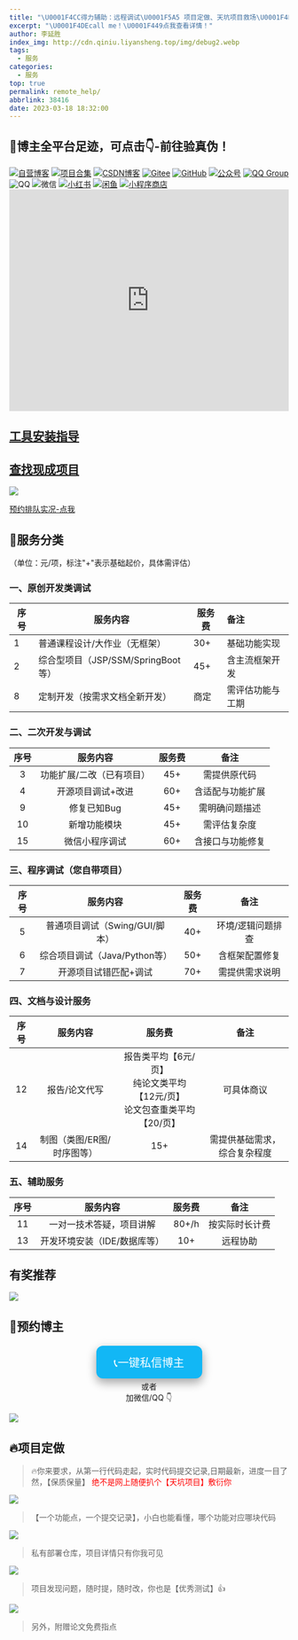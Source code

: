 ```yaml
---
title: "\U0001F4CC得力辅助：远程调试\U0001F5A5 项目定做、天坑项目救场\U0001F4DD 疑难解答❓项目扩展、项目讲解、 攻bug\U0001F41B....."
excerpt: "\U0001F4DEcall me！\U0001F449点我查看详情！"
author: 李延胜
index_img: http://cdn.qiniu.liyansheng.top/img/debug2.webp
tags:
  - 服务
categories:
  - 服务
top: true
permalink: remote_help/
abbrlink: 38416
date: 2023-03-18 18:32:00
---
```


## 📢博主全平台足迹，可点击👇-前往验真伪！

<span>
<a href="http://www.liyansheng.top/blog"><img src="https://img.shields.io/badge/木子空间-自营博客-00dfbf" alt="自营博客"></a>
<a href="https://yan-sheng-li.github.io/project/"><img src="https://img.shields.io/badge/木子空间-项目&资料-1e90ff" alt="项目合集"></a>
<a href="https://blog.csdn.net/weixin_44107140"><img src="https://img.shields.io/badge/木子空间-CSDN&粉丝1.5w+-FC5531" alt="CSDN博客"></a>
<a href="https://gitee.com/yan-sheng-li"><img src="https://img.shields.io/badge/木子空间-Gitee-orange" alt="Gitee"></a>
<a href="https://github.com/yan-sheng-li"><img src="https://img.shields.io/badge/木子空间-GitHub-black" alt="GitHub"></a>
<a href="http://cdn.qiniu.liyansheng.top/img/gzh_muzikongjianPro.png"><img src="https://img.shields.io/badge/木子空间Pro-公众号&粉丝6k+-brightgreen" alt="公众号"></a>
<a href="https://qm.qq.com/cgi-bin/qm/qr?k=NZUoWMzd3PQLWwxRGMiBNYEnVkEdNq__&jump_from=webapi&authKey=kgAofDqUzgwMCSX+UQQwxf837zMeWFGGmo4iIcbgkklW2pdfmVOlxPWAK6sMYMaC"><img src="https://img.shields.io/badge/木子空间-QQ社群(450+人)-18a2ea" alt="QQ Group"></a>
<img src="https://img.shields.io/badge/博主-QQ：1761724207-29a1db" alt="QQ">
<img src="https://img.shields.io/badge/博主-微信：17641244340-07c261" alt="微信">
<a href="https://www.xiaohongshu.com/user/profile/668f634100000000030315a1"><img src="https://img.shields.io/badge/木子空间-小红书-FF2842" alt="小红书"></a>
<a href="http://cdn.qiniu.liyansheng.top/img/20250423150441.png"><img src="https://img.shields.io/badge/木子空间-闲鱼-ffe10f" alt="闲鱼"></a>
<a href="http://cdn.qiniu.liyansheng.top/img/20250423145452.png"><img src="https://img.shields.io/badge/木子空间-小程序商店-green" alt="小程序商店"></a>
</span>
<div>
              <iframe src="https://www.liyansheng.top/my-info" width="100%" height="400px" frameborder="0" scrolling="no"></iframe>
</div>








<!-- ![](http://cdn.qiniu.liyansheng.top/img/ad2.jpg) -->

## [工具安装指导](/blog/install)

## [查找现成项目](https://www.liyansheng.top/all.html)

![](http://cdn.qiniu.liyansheng.top/img/20250423144654.png)

[预约排队实况-点我](https://www.liyansheng.top/line-up.html)


## 📝服务分类


（单位：元/项，标注"+"表示基础起价，具体需评估）

### **一、原创开发类调试**

| 序号 |              服务内容              | 服务费 |       备注       |
| --| --------------------------------| ----| :-------------- |
|  1   |   普通课程设计/大作业（无框架）    |  30+   |   基础功能实现   |
|  2   | 综合型项目（JSP/SSM/SpringBoot等） |  45+   |  含主流框架开发  |
|  8   |   定制开发（按需求文档全新开发）   |  商定  | 需评估功能与工期 |

### **二、二次开发与调试**

| 序号 |         服务内容          | 服务费 |       备注       |
| :--: | :-----------------------: | :----: | :--------------: |
|  3   | 功能扩展/二改（已有项目） |  45+   |   需提供原代码   |
|  4   |     开源项目调试+改进     |  60+   | 含适配与功能扩展 |
|  9   |        修复已知Bug        |  45+   |  需明确问题描述  |
|  10  |       新增功能模块        |  45+   |   需评估复杂度   |
|  15  |      微信小程序调试       |  60+   | 含接口与功能修复 |

### **三、程序调试**（您自带项目）

| 序号 |            服务内容            | 服务费 |       备注        |
| :--: | :----------------------------: | :----: | :---------------: |
|  5   | 普通项目调试（Swing/GUI/脚本） |  40+   | 环境/逻辑问题排查 |
|  6   | 综合项目调试（Java/Python等）  |  50+   |  含框架配置修复   |
|  7   |     开源项目试错匹配+调试      |  70+   |  需提供需求说明   |

### **四、文档与设计服务**

| 序号 |          服务内容          | 服务费 |      备注      |
| :--: | :------------------------: | :----: | :------------: |
|  12  |       报告/论文代写        |  报告类平均【6元/页】 <br>纯论文类平均 【12元/页】 <br> 论文包查重类平均 【20/页】   |  可具体商议    |
|  14  | 制图（类图/ER图/时序图等） |  15+   | 需提供基础需求，综合复杂程度 |

### **五、辅助服务**

| 序号 |           服务内容           | 服务费 |      备注      |
| :--: | :--------------------------: | :----: | :------------: |
|  11  |   一对一技术答疑，项目讲解   | 80+/h  | 按实际时长计费 |
|  13  | 开发环境安装（IDE/数据库等） |  10+   |    远程协助    |


## 有奖推荐
![](http://cdn.qiniu.liyansheng.top/img/20250302210543.png)






## 📍预约博主
<div align="center">
  <a href="https://qm.qq.com/cgi-bin/qm/qr?k=NZUoWMzd3PQLWwxRGMiBNYEnVkEdNq__&jump_from=webapi&authKey=kgAofDqUzgwMCSX+UQQwxf837zMeWFGGmo4iIcbgkklW2pdfmVOlxPWAK6sMYMaC" target="_blank">
    <button style="background-color: #12B7F5; border: none; color: white; padding: 15px 32px; text-align: center; text-decoration: none; display: inline-block; font-size: 20px; margin: 4px 2px; cursor: pointer; border-radius: 12px; box-shadow: 0 8px 16px 0 rgba(0,0,0,0.2), 0 6px 20px 0 rgba(0,0,0,0.19);">
      📞一键私信博主
    </button>
  </a>
        <br>
      或者 <br>
      加微信/QQ 👇
</div>


![](http://cdn.qiniu.liyansheng.top/img/20241223024228.png)







## 🔥项目定做

> 🔥你来要求，从第一行代码走起，实时代码提交记录,日期最新，进度一目了然，【保质保量】 <span style="color:red">绝不是网上随便扒个【天坑项目】敷衍你</span>

![](http://cdn.qiniu.liyansheng.top/img/20241213010505.png)

> 【一个功能点，一个提交记录】，小白也能看懂，哪个功能对应哪块代码

![](http://cdn.qiniu.liyansheng.top/img/20241213011522.png)

> 私有部署仓库，项目详情只有你我可见

![](http://cdn.qiniu.liyansheng.top/img/20250419103252.png)

> 项目发现问题，随时提，随时改，你也是【优秀测试】👍

![](http://cdn.qiniu.liyansheng.top/img/20250111132745.png)

> 另外，附赠论文免费指点

